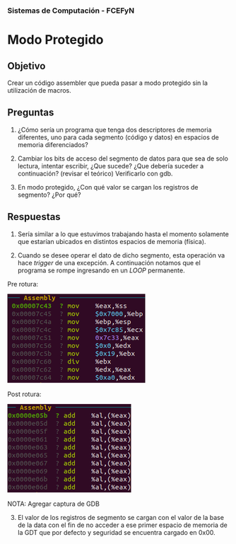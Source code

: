### Sistemas de Computación - FCEFyN

# Modo Protegido

## Objetivo

Crear un código assembler que pueda pasar a modo protegido sin la utilización de macros.

## Preguntas

1. ¿Cómo sería un programa que tenga dos descriptores de memoria diferentes, uno para cada segmento (código y datos) en espacios de memoria diferenciados?

2. Cambiar los bits de acceso del segmento de datos para que sea de solo lectura, intentar escribir, ¿Que sucede? ¿Que debería suceder a continuación? (revisar el teórico) Verificarlo con gdb.

3. En modo protegido, ¿Con qué valor se cargan los registros de segmento? ¿Por qué?

## Respuestas

1. Sería similar a lo que estuvimos trabajando hasta el momento solamente que estarían ubicados en distintos espacios de memoria (física).

2. Cuando se desee operar el dato de dicho segmento, esta operación va hace *trigger* de una excepción. A continuación notamos que el programa se rompe ingresando en un *LOOP* permanente. 

Pre rotura:

![Imágen pre rotura](./res/assembly_pre_break.png)

Post rotura:

![Imágen post rotura](./res/assembly_post_break.png)

NOTA: Agregar captura de GDB

3. El valor de los registros de segmento se cargan con el valor de la base de la data con el fin de no acceder a ese primer espacio de memoria de la GDT que por defecto y seguridad se encuentra cargado en 0x00.